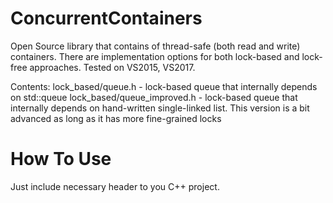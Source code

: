 # ConcurrentContainers

Open Source library that contains of thread-safe (both read and write) containers.
There are implementation options for both lock-based and lock-free approaches.
Tested on VS2015, VS2017.

Contents:
lock_based/queue.h - lock-based queue that internally depends on std::queue
lock_based/queue_improved.h - lock-based queue that internally depends on hand-written single-linked list. This version is a bit advanced as long as it has more fine-grained locks


# How To Use
Just include necessary header to you C++ project.